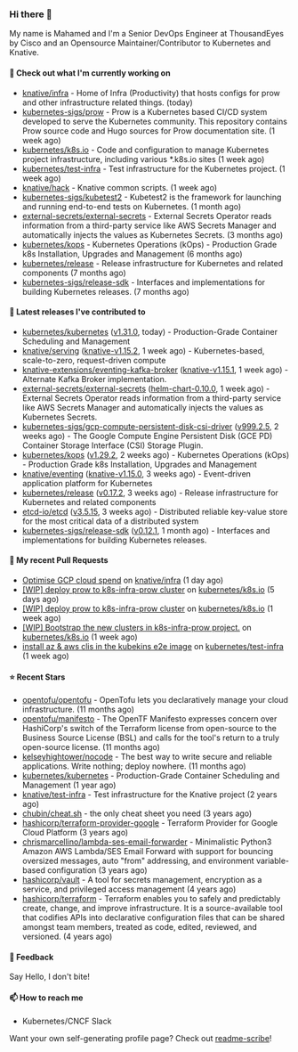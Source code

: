 ### Hi there 👋

My name is Mahamed and I'm a Senior DevOps Engineer at ThousandEyes by Cisco and an Opensource Maintainer/Contributor to Kubernetes and Knative.

#### 👷 Check out what I'm currently working on

- [knative/infra](https://github.com/knative/infra) - Home of Infra (Productivity) that hosts configs for prow and other infrastructure related things. (today)
- [kubernetes-sigs/prow](https://github.com/kubernetes-sigs/prow) - Prow is a Kubernetes based CI/CD system developed to serve the Kubernetes community. This repository contains Prow source code and Hugo sources for Prow documentation site.  (1 week ago)
- [kubernetes/k8s.io](https://github.com/kubernetes/k8s.io) - Code and configuration to manage Kubernetes project infrastructure, including various *.k8s.io sites (1 week ago)
- [kubernetes/test-infra](https://github.com/kubernetes/test-infra) - Test infrastructure for the Kubernetes project. (1 week ago)
- [knative/hack](https://github.com/knative/hack) - Knative common scripts. (1 week ago)
- [kubernetes-sigs/kubetest2](https://github.com/kubernetes-sigs/kubetest2) - Kubetest2 is the framework for launching and running end-to-end tests on Kubernetes. (1 month ago)
- [external-secrets/external-secrets](https://github.com/external-secrets/external-secrets) - External Secrets Operator reads information from a third-party service like AWS Secrets Manager and automatically injects the values as Kubernetes Secrets. (3 months ago)
- [kubernetes/kops](https://github.com/kubernetes/kops) - Kubernetes Operations (kOps) - Production Grade k8s Installation, Upgrades and Management (6 months ago)
- [kubernetes/release](https://github.com/kubernetes/release) - Release infrastructure for Kubernetes and related components (7 months ago)
- [kubernetes-sigs/release-sdk](https://github.com/kubernetes-sigs/release-sdk) - Interfaces and implementations for building Kubernetes releases. (7 months ago)

#### 🔭 Latest releases I've contributed to

- [kubernetes/kubernetes](https://github.com/kubernetes/kubernetes) ([v1.31.0](https://github.com/kubernetes/kubernetes/releases/tag/v1.31.0), today) - Production-Grade Container Scheduling and Management
- [knative/serving](https://github.com/knative/serving) ([knative-v1.15.2](https://github.com/knative/serving/releases/tag/knative-v1.15.2), 1 week ago) - Kubernetes-based, scale-to-zero, request-driven compute
- [knative-extensions/eventing-kafka-broker](https://github.com/knative-extensions/eventing-kafka-broker) ([knative-v1.15.1](https://github.com/knative-extensions/eventing-kafka-broker/releases/tag/knative-v1.15.1), 1 week ago) - Alternate Kafka Broker implementation.
- [external-secrets/external-secrets](https://github.com/external-secrets/external-secrets) ([helm-chart-0.10.0](https://github.com/external-secrets/external-secrets/releases/tag/helm-chart-0.10.0), 1 week ago) - External Secrets Operator reads information from a third-party service like AWS Secrets Manager and automatically injects the values as Kubernetes Secrets.
- [kubernetes-sigs/gcp-compute-persistent-disk-csi-driver](https://github.com/kubernetes-sigs/gcp-compute-persistent-disk-csi-driver) ([v999.2.5](https://github.com/kubernetes-sigs/gcp-compute-persistent-disk-csi-driver/releases/tag/v999.2.5), 2 weeks ago) - The Google Compute Engine Persistent Disk (GCE PD) Container Storage Interface (CSI) Storage Plugin.
- [kubernetes/kops](https://github.com/kubernetes/kops) ([v1.29.2](https://github.com/kubernetes/kops/releases/tag/v1.29.2), 2 weeks ago) - Kubernetes Operations (kOps) - Production Grade k8s Installation, Upgrades and Management
- [knative/eventing](https://github.com/knative/eventing) ([knative-v1.15.0](https://github.com/knative/eventing/releases/tag/knative-v1.15.0), 3 weeks ago) - Event-driven application platform for Kubernetes
- [kubernetes/release](https://github.com/kubernetes/release) ([v0.17.2](https://github.com/kubernetes/release/releases/tag/v0.17.2), 3 weeks ago) - Release infrastructure for Kubernetes and related components
- [etcd-io/etcd](https://github.com/etcd-io/etcd) ([v3.5.15](https://github.com/etcd-io/etcd/releases/tag/v3.5.15), 3 weeks ago) - Distributed reliable key-value store for the most critical data of a distributed system
- [kubernetes-sigs/release-sdk](https://github.com/kubernetes-sigs/release-sdk) ([v0.12.1](https://github.com/kubernetes-sigs/release-sdk/releases/tag/v0.12.1), 1 month ago) - Interfaces and implementations for building Kubernetes releases.

#### 🔨 My recent Pull Requests

- [Optimise GCP cloud spend](https://github.com/knative/infra/pull/503) on [knative/infra](https://github.com/knative/infra) (1 day ago)
- [[WIP] deploy prow to k8s-infra-prow cluster](https://github.com/kubernetes/k8s.io/pull/7141) on [kubernetes/k8s.io](https://github.com/kubernetes/k8s.io) (5 days ago)
- [[WIP] deploy prow to k8s-infra-prow cluster](https://github.com/kubernetes/k8s.io/pull/7128) on [kubernetes/k8s.io](https://github.com/kubernetes/k8s.io) (1 week ago)
- [[WIP] Bootstrap the new clusters in k8s-infra-prow project.](https://github.com/kubernetes/k8s.io/pull/7127) on [kubernetes/k8s.io](https://github.com/kubernetes/k8s.io) (1 week ago)
- [install az &amp; aws clis in the kubekins e2e image](https://github.com/kubernetes/test-infra/pull/33225) on [kubernetes/test-infra](https://github.com/kubernetes/test-infra) (1 week ago)

#### ⭐ Recent Stars

- [opentofu/opentofu](https://github.com/opentofu/opentofu) - OpenTofu lets you declaratively manage your cloud infrastructure. (11 months ago)
- [opentofu/manifesto](https://github.com/opentofu/manifesto) - The OpenTF Manifesto expresses concern over HashiCorp&#39;s switch of the Terraform license from open-source to the Business Source License (BSL) and calls for the tool&#39;s return to a truly open-source license. (11 months ago)
- [kelseyhightower/nocode](https://github.com/kelseyhightower/nocode) - The best way to write secure and reliable applications. Write nothing; deploy nowhere. (11 months ago)
- [kubernetes/kubernetes](https://github.com/kubernetes/kubernetes) - Production-Grade Container Scheduling and Management (1 year ago)
- [knative/test-infra](https://github.com/knative/test-infra) - Test infrastructure for the Knative project (2 years ago)
- [chubin/cheat.sh](https://github.com/chubin/cheat.sh) - the only cheat sheet you need (3 years ago)
- [hashicorp/terraform-provider-google](https://github.com/hashicorp/terraform-provider-google) - Terraform Provider for Google Cloud Platform (3 years ago)
- [chrismarcellino/lambda-ses-email-forwarder](https://github.com/chrismarcellino/lambda-ses-email-forwarder) - Minimalistic Python3 Amazon AWS Lambda/SES Email Forward with support for bouncing oversized messages, auto &#34;from&#34; addressing, and environment variable-based configuration (3 years ago)
- [hashicorp/vault](https://github.com/hashicorp/vault) - A tool for secrets management, encryption as a service, and privileged access management (4 years ago)
- [hashicorp/terraform](https://github.com/hashicorp/terraform) - Terraform enables you to safely and predictably create, change, and improve infrastructure. It is a source-available tool that codifies APIs into declarative configuration files that can be shared amongst team members, treated as code, edited, reviewed, and versioned. (4 years ago)

#### 💬 Feedback

Say Hello, I don't bite!

#### 📫 How to reach me

- Kubernetes/CNCF Slack

Want your own self-generating profile page? Check out [readme-scribe](https://github.com/muesli/readme-scribe)!


